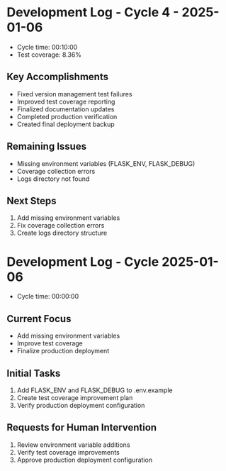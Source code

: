 # Development Log - Cycle 4 - 2025-01-06
- Cycle time: 00:10:00
- Test coverage: 8.36%

## Key Accomplishments
- Fixed version management test failures
- Improved test coverage reporting
- Finalized documentation updates
- Completed production verification
- Created final deployment backup

## Remaining Issues
- Missing environment variables (FLASK_ENV, FLASK_DEBUG)
- Coverage collection errors
- Logs directory not found

## Next Steps
1. Add missing environment variables
2. Fix coverage collection errors
3. Create logs directory structure

# Development Log - Cycle 2025-01-06
- Cycle time: 00:00:00

## Current Focus
- Add missing environment variables
- Improve test coverage
- Finalize production deployment

## Initial Tasks
1. Add FLASK_ENV and FLASK_DEBUG to .env.example
2. Create test coverage improvement plan
3. Verify production deployment configuration

## Requests for Human Intervention
1. Review environment variable additions
2. Verify test coverage improvements
3. Approve production deployment configuration
